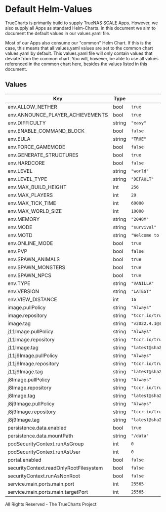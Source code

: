 # Default Helm-Values

TrueCharts is primarily build to supply TrueNAS SCALE Apps.
However, we also supply all Apps as standard Helm-Charts. In this document we aim to document the default values in our values.yaml file.

Most of our Apps also consume our "common" Helm Chart.
If this is the case, this means that all values.yaml values are set to the common chart values.yaml by default. This values.yaml file will only contain values that deviate from the common chart.
You will, however, be able to use all values referenced in the common chart here, besides the values listed in this document.

## Values

| Key | Type | Default | Description |
|-----|------|---------|-------------|
| env.ALLOW_NETHER | bool | `true` |  |
| env.ANNOUNCE_PLAYER_ACHIEVEMENTS | bool | `true` |  |
| env.DIFFICULTY | string | `"easy"` |  |
| env.ENABLE_COMMAND_BLOCK | bool | `false` |  |
| env.EULA | string | `"TRUE"` |  |
| env.FORCE_GAMEMODE | bool | `false` |  |
| env.GENERATE_STRUCTURES | bool | `true` |  |
| env.HARDCORE | bool | `false` |  |
| env.LEVEL | string | `"world"` |  |
| env.LEVEL_TYPE | string | `"DEFAULT"` |  |
| env.MAX_BUILD_HEIGHT | int | `256` |  |
| env.MAX_PLAYERS | int | `20` |  |
| env.MAX_TICK_TIME | int | `60000` |  |
| env.MAX_WORLD_SIZE | int | `10000` |  |
| env.MEMORY | string | `"2048M"` |  |
| env.MODE | string | `"survival"` |  |
| env.MOTD | string | `"Welcome to Minecraft on TrueNAS Scale!"` |  |
| env.ONLINE_MODE | bool | `true` |  |
| env.PVP | bool | `false` |  |
| env.SPAWN_ANIMALS | bool | `true` |  |
| env.SPAWN_MONSTERS | bool | `true` |  |
| env.SPAWN_NPCS | bool | `true` |  |
| env.TYPE | string | `"VANILLA"` |  |
| env.VERSION | string | `"LATEST"` |  |
| env.VIEW_DISTANCE | int | `16` |  |
| image.pullPolicy | string | `"Always"` |  |
| image.repository | string | `"tccr.io/truecharts/minecraft-java"` |  |
| image.tag | string | `"v2022.4.1@sha256:24cdde2584fbc5c5ff0428147f89ab57d7c96a08a703521a4e3657cabd281a1c"` |  |
| j11Image.pullPolicy | string | `"Always"` |  |
| j11Image.repository | string | `"tccr.io/truecharts/minecraft-java11"` |  |
| j11Image.tag | string | `"latest@sha256:58c4c048bd4fbfd1be3e50de1d59fb4c29c63fa49fe19a78aab038256d615439"` |  |
| j11j9Image.pullPolicy | string | `"Always"` |  |
| j11j9Image.repository | string | `"tccr.io/truecharts/minecraft-java11-openj9"` |  |
| j11j9Image.tag | string | `"latest@sha256:248ecbdca94efa8ab7c0b0437a0b59ba82ca9dabe6cd1f90a8cbd43319f15b82"` |  |
| j8Image.pullPolicy | string | `"Always"` |  |
| j8Image.repository | string | `"tccr.io/truecharts/minecraft-java8-openj9"` |  |
| j8Image.tag | string | `"latest@sha256:b27741e5a5422d8739ef060b0095ea2b88018a2c7afa288a1abbda1aa4c64978"` |  |
| j8j9Image.pullPolicy | string | `"Always"` |  |
| j8j9Image.repository | string | `"tccr.io/truecharts/minecraft-java8-openj9"` |  |
| j8j9Image.tag | string | `"latest@sha256:b27741e5a5422d8739ef060b0095ea2b88018a2c7afa288a1abbda1aa4c64978"` |  |
| persistence.data.enabled | bool | `true` |  |
| persistence.data.mountPath | string | `"/data"` |  |
| podSecurityContext.runAsGroup | int | `0` |  |
| podSecurityContext.runAsUser | int | `0` |  |
| portal.enabled | bool | `false` |  |
| securityContext.readOnlyRootFilesystem | bool | `false` |  |
| securityContext.runAsNonRoot | bool | `false` |  |
| service.main.ports.main.port | int | `25565` |  |
| service.main.ports.main.targetPort | int | `25565` |  |

All Rights Reserved - The TrueCharts Project
